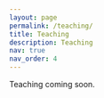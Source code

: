 ```yaml
---
layout: page
permalink: /teaching/
title: Teaching
description: Teaching
nav: true
nav_order: 4
---
```


Teaching coming soon.
